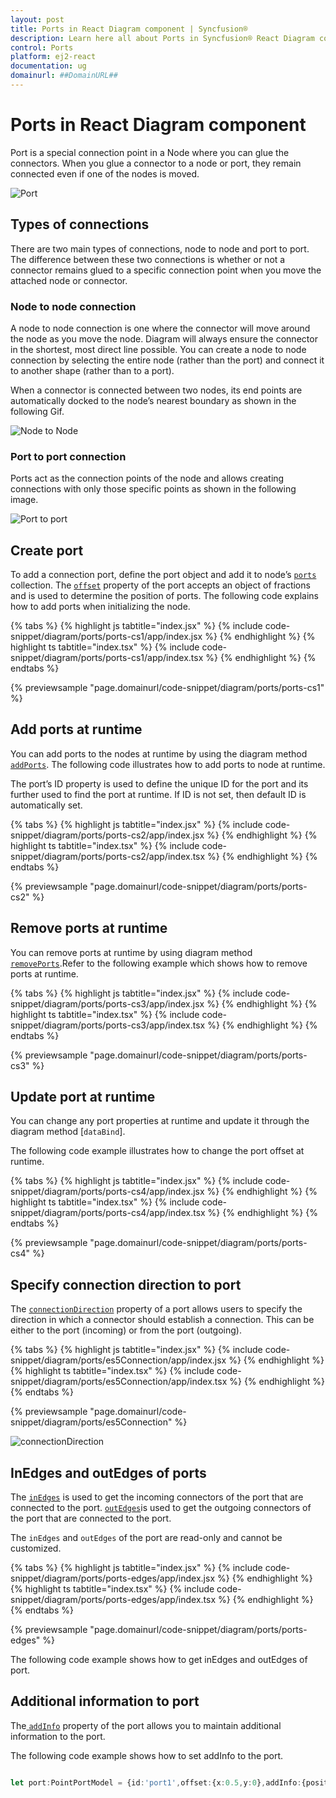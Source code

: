 ```yaml
---
layout: post
title: Ports in React Diagram component | Syncfusion®
description: Learn here all about Ports in Syncfusion® React Diagram component of Syncfusion Essential® JS 2 and more.
control: Ports 
platform: ej2-react
documentation: ug
domainurl: ##DomainURL##
---
```


# Ports in React Diagram component

Port is a special connection point in a Node where you can glue the connectors. When you glue a connector to a node or port, they remain connected even if one of the nodes is moved.

![Port](images/Port1.png)

## Types of connections

There are two main types of connections, node to node and port to port. The difference between these two connections is whether or not a connector remains glued to a specific connection point when you move the attached node or connector.

### Node to node connection

A node to node connection is one where the connector will move around the node as you move the node. Diagram will always ensure the connector in the shortest, most direct line possible. You can create a node to node connection by selecting the entire node (rather than the port) and connect it to another shape (rather than to a port).

<!-- markdownlint-disable MD033 -->

When a connector is connected between two nodes, its end points are automatically docked to the node’s nearest boundary as shown in the following Gif.

![Node to Node](images/node-node-gif.gif)

### Port to port connection

Ports act as the connection points of the node and allows creating connections with only those specific points as shown in the following image.


![Port to port](images/port-port-gif.gif)

## Create port

To add a connection port, define the port object and add it to node’s [`ports`](https://ej2.syncfusion.com/react/documentation/api/diagram/pointPortModel/) collection. The [`offset`](https://ej2.syncfusion.com/react/documentation/api/diagram/pointModel/) property of the port accepts an object of fractions and is used to determine the position of ports. The following code explains how to add ports when initializing the node.

{% tabs %}
{% highlight js tabtitle="index.jsx" %}
{% include code-snippet/diagram/ports/ports-cs1/app/index.jsx %}
{% endhighlight %}
{% highlight ts tabtitle="index.tsx" %}
{% include code-snippet/diagram/ports/ports-cs1/app/index.tsx %}
{% endhighlight %}
{% endtabs %}

{% previewsample "page.domainurl/code-snippet/diagram/ports/ports-cs1" %}

## Add ports at runtime

You can add ports to the nodes  at runtime by using the diagram method  [`addPorts`](https://ej2.syncfusion.com/react/documentation/api/diagram/#addports). The following code illustrates how to add ports to node at runtime.

The port’s ID property is used to define the unique ID for the port and its further used to find the port at runtime.
If ID is not set, then default ID is automatically set.

{% tabs %}
{% highlight js tabtitle="index.jsx" %}
{% include code-snippet/diagram/ports/ports-cs2/app/index.jsx %}
{% endhighlight %}
{% highlight ts tabtitle="index.tsx" %}
{% include code-snippet/diagram/ports/ports-cs2/app/index.tsx %}
{% endhighlight %}
{% endtabs %}

{% previewsample "page.domainurl/code-snippet/diagram/ports/ports-cs2" %}

## Remove ports at runtime

You can remove ports at runtime by using diagram method [`removePorts`](https://ej2.syncfusion.com/react/documentation/api/diagram/#removeports).Refer to the following example which shows how to remove ports at runtime.

{% tabs %}
{% highlight js tabtitle="index.jsx" %}
{% include code-snippet/diagram/ports/ports-cs3/app/index.jsx %}
{% endhighlight %}
{% highlight ts tabtitle="index.tsx" %}
{% include code-snippet/diagram/ports/ports-cs3/app/index.tsx %}
{% endhighlight %}
{% endtabs %}

{% previewsample "page.domainurl/code-snippet/diagram/ports/ports-cs3" %}

## Update port at runtime

You can change any port properties at runtime and update it through the diagram method [`dataBind`].

The following code example illustrates how to change the port offset at runtime.

{% tabs %}
{% highlight js tabtitle="index.jsx" %}
{% include code-snippet/diagram/ports/ports-cs4/app/index.jsx %}
{% endhighlight %}
{% highlight ts tabtitle="index.tsx" %}
{% include code-snippet/diagram/ports/ports-cs4/app/index.tsx %}
{% endhighlight %}
{% endtabs %}

{% previewsample "page.domainurl/code-snippet/diagram/ports/ports-cs4" %}

## Specify connection direction to port

The [`connectionDirection`](https://ej2.syncfusion.com/react/documentation/api/diagram/port/#connectiondirection) property of a port allows users to specify the direction in which a connector should establish a connection. This can be either to the port (incoming) or from the port (outgoing). 

{% tabs %}
{% highlight js tabtitle="index.jsx" %}
{% include code-snippet/diagram/ports/es5Connection/app/index.jsx %}
{% endhighlight %}
{% highlight ts tabtitle="index.tsx" %}
{% include code-snippet/diagram/ports/es5Connection/app/index.tsx %}
{% endhighlight %}
{% endtabs %}

{% previewsample "page.domainurl/code-snippet/diagram/ports/es5Connection" %}

![connectionDirection](images\connectionDirection2.png)

## InEdges and outEdges of ports

The [`inEdges`](https://ej2.syncfusion.com/react/documentation/api/diagram/pointPortModel/#inedges) is used to get the incoming connectors of the port that are connected to the port. [`outEdges`](https://ej2.syncfusion.com/react/documentation/api/diagram/pointPortModel/#outedges)is used to get the outgoing connectors of the port that are connected to the port.

The `inEdges` and `outEdges` of the port are read-only and cannot be customized.

{% tabs %}
{% highlight js tabtitle="index.jsx" %}
{% include code-snippet/diagram/ports/ports-edges/app/index.jsx %}
{% endhighlight %}
{% highlight ts tabtitle="index.tsx" %}
{% include code-snippet/diagram/ports/ports-edges/app/index.tsx %}
{% endhighlight %}
{% endtabs %}

{% previewsample "page.domainurl/code-snippet/diagram/ports/ports-edges" %}

The following code example shows how to get inEdges and outEdges of port.

## Additional information to port

The[ `addInfo`](https://ej2.syncfusion.com/react/documentation/api/diagram/pointPortModel/#addinfo) property of the port allows you to maintain additional information to the port. 

The following code example shows how to set addInfo to the port.

```ts

let port:PointPortModel = {id:'port1',offset:{x:0.5,y:0},addInfo:{position:'TopCenter',id:'port1'}};

```

